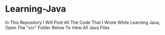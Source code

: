 # Learning-Java
 In This Repository I Will Post All The Code That I Wrote While Learning Java, Open The "src" Folder Below To View All Java Files
